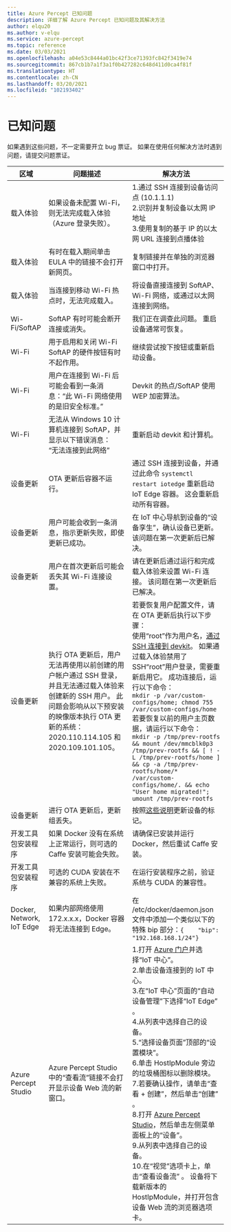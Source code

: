 ```yaml
---
title: Azure Percept 已知问题
description: 详细了解 Azure Percept 已知问题及其解决方法
author: elqu20
ms.author: v-elqu
ms.service: azure-percept
ms.topic: reference
ms.date: 03/03/2021
ms.openlocfilehash: a04e53c8444a01bc42f3ce71393fc842f3419e74
ms.sourcegitcommit: 867cb1b7a1f3a1f0b427282c648d411d0ca4f81f
ms.translationtype: HT
ms.contentlocale: zh-CN
ms.lasthandoff: 03/20/2021
ms.locfileid: "102193402"
---
```

# <a name="known-issues"></a>已知问题

如果遇到这些问题，不一定需要开立 bug 票证。 如果在使用任何解决方法时遇到问题，请提交问题票证。

|区域|问题描述|解决方法|
|-------|---------|---------|
| 载入体验 | 如果设备未配置 Wi-Fi，则无法完成载入体验（Azure 登录失败）。 | 1.通过 SSH 连接到设备访问点 (10.1.1.1) <br> 2.识别并复制设备以太网 IP 地址 <br> 3.使用复制的基于 IP 的以太网 URL 连接到点播体验 |
| 载入体验 | 有时在载入期间单击 EULA 中的链接不会打开新网页。 | 复制链接并在单独的浏览器窗口中打开。 |
| 载入体验 | 当连接到移动 Wi-Fi 热点时，无法完成载入。 | 将设备直接连接到 SoftAP、Wi-Fi 网络，或通过以太网连接到网络。 |
| Wi-Fi/SoftAP | SoftAP 有时可能会断开连接或消失。 | 我们正在调查此问题。  重启设备通常可恢复。 |
| Wi-Fi | 用于启用和关闭 Wi-Fi SoftAP 的硬件按钮有时不起作用。 | 继续尝试按下按钮或重新启动设备。 |
| Wi-Fi | 用户在连接到 Wi-Fi 后可能会看到一条消息：“此 Wi-Fi 网络使用的是旧安全标准。” | Devkit 的热点/SoftAP 使用 WEP 加密算法。 |
| Wi-Fi | 无法从 Windows 10 计算机连接到 SoftAP，并显示以下错误消息： <br> “无法连接到此网络” | 重新启动 devkit 和计算机。 |
| 设备更新 | OTA 更新后容器不运行。 | 通过 SSH 连接到设备，并通过此命令 `systemctl restart iotedge` 重新启动 IoT Edge 容器。 这会重新启动所有容器。 |
| 设备更新 | 用户可能会收到一条消息，指示更新失败，即使更新已成功。 | 在 IoT 中心导航到设备的“设备孪生”，确认设备已更新。 该问题在第一次更新后已解决。 |
| 设备更新 | 用户在首次更新后可能会丢失其 Wi-Fi 连接设置。 | 请在更新后通过运行和完成载入体验来设置 Wi-Fi 连接。 该问题在第一次更新后已解决。 |
| 设备更新 | 执行 OTA 更新后，用户无法再使用以前创建的用户帐户通过 SSH 登录，并且无法通过载入体验来创建新的 SSH 用户。 此问题会影响从以下预安装的映像版本执行 OTA 更新的系统：2020.110.114.105 和 2020.109.101.105。 | 若要恢复用户配置文件，请在 OTA 更新后执行以下步骤： <br> 使用“root”作为用户名，[通过SSH 连接到 devkit](./how-to-ssh-into-percept-dk.md)。 如果通过载入体验禁用了 SSH“root”用户登录，需要重新启用它。 成功连接后，运行以下命令： <br> ```mkdir -p /var/custom-configs/home; chmod 755 /var/custom-configs/home``` <br> 若要恢复以前的用户主页数据，请运行以下命令： <br> ```mkdir -p /tmp/prev-rootfs && mount /dev/mmcblk0p3 /tmp/prev-rootfs && [ ! -L /tmp/prev-rootfs/home ] && cp -a /tmp/prev-rootfs/home/* /var/custom-configs/home/. && echo "User home migrated!"; umount /tmp/prev-rootfs``` |
| 设备更新 | 进行 OTA 更新后，更新组丢失。 | 按照[这些说明](https://docs.microsoft.com/azure/azure-percept/how-to-update-over-the-air#create-a-device-update-group)更新设备的标记。 |
| 开发工具包安装程序 | 如果 Docker 没有在系统上正常运行，则可选的 Caffe 安装可能会失败。 | 请确保已安装并运行 Docker，然后重试 Caffe 安装。 |
| 开发工具包安装程序 | 可选的 CUDA 安装在不兼容的系统上失败。 | 在运行安装程序之前，验证系统与 CUDA 的兼容性。 |
| Docker, Network, IoT Edge | 如果内部网络使用 172.x.x.x，Docker 容器将无法连接到 Edge。 | 在 /etc/docker/daemon.json 文件中添加一个类似以下的特殊 bip 部分：`{    "bip": "192.168.168.1/24"}` |
|Azure Percept Studio | Azure Percept Studio 中的“查看流”链接不会打开显示设备 Web 流的新窗口。 | 1.打开 [Azure 门户](https://portal.azure.com)并选择“IoT 中心”。 <br> 2.单击设备连接到的 IoT 中心。 <br> 3.在“IoT 中心”页面的“自动设备管理”下选择“IoT Edge” 。 <br> 4.从列表中选择自己的设备。 <br> 5.“选择设备页面”顶部的“设置模块”。 <br> 6.单击 HostIpModule 旁边的垃圾桶图标以删除模块。 <br> 7.若要确认操作，请单击“查看 + 创建”，然后单击“创建” 。 <br> 8.打开 [Azure Percept Studio](https://go.microsoft.com/fwlink/?linkid=2135819)，然后单击左侧菜单面板上的“设备”。 <br> 9.从列表中选择自己的设备。 <br> 10.在“视觉”选项卡上，单击“查看设备流” 。 设备将下载新版本的 HostIpModule，并打开包含设备 Web 流的浏览器选项卡。 |